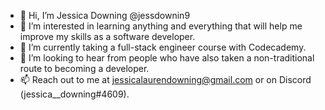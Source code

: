 - 👋 Hi, I’m Jessica Downing @jessdownin9
- 👀 I’m interested in learning anything and everything that will help me improve my skills as a software developer.
- 🌱 I’m currently taking a full-stack engineer course with Codecademy.
- 💞️ I’m looking to hear from people who have also taken a non-traditional route to becoming a developer.
- 📫 Reach out to me at jessicalaurendowning@gmail.com or on Discord (jessica__downing#4609).

<!---
jessdownin9/jessdownin9 is a ✨ special ✨ repository because its `README.md` (this file) appears on your GitHub profile.
You can click the Preview link to take a look at your changes.
--->
